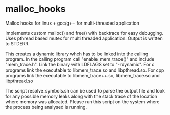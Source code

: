 # malloc_hooks
Malloc hooks for linux + gcc/g++ for multi-threaded application

Implements custom malloc() and free() with backtrace for easy debugging.
Uses pthread based mutex for multi threaded application. Output is written to STDERR.

This creates a dynamic library whch has to be linked into the calling program.
In the calling program call "enable_mem_trace()" and include "mem_trace.h".
Link the binary with LDFLAGS set to "-rdynamic". For c programs link the 
executable to libmem_trace.so and libpthread.so. For cpp programs link the 
executable to libmem_trace++.so, libmem_trace.so and libpthread.so


The script resolve_symbols.sh can be used to parse the output file and look 
for any possible memory leaks along with the stack trace of the location 
where memory was allocated. Please run this script on the system where the 
process being analysed is running.





